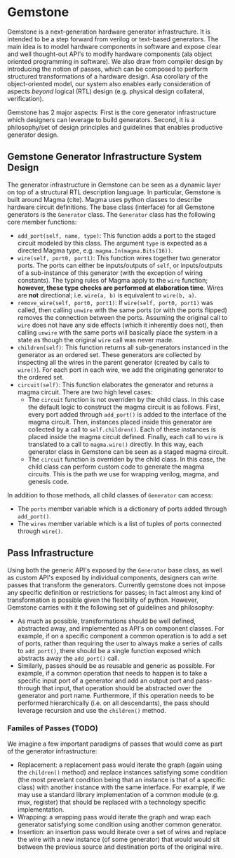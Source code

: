 # Gemstone

Gemstone is a next-generation hardware generator infrastructure. It is intended to be a step forward from verilog or text-based generators. The main idea is to model hardware components in software and expose clear and well thought-out API's to modify hardware components (ala object oriented programming in software). We also draw from compiler design by introducing the notion of passes, which can be composed to perform structured transformations of a hardware design. Asa corollary of the object-oriented model, our system also enables early consideration of aspects *beyond* logical (RTL) design (e.g. physical design collateral, verification).

Gemstone has 2 major aspects: First is the core generator infrastructure which designers can leverage to build generators. Second, it is a philosophy/set of design principles and guidelines that enables productive generator design.

## Gemstone Generator Infrastructure System Design
The generator infrastructure in Gemstone can be seen as a dynamic layer on top of a structural RTL description language. In particular, Gemstone is built around Magma (cite). Magma uses python classes to describe hardware circuit definitions. The base class (interface) for all Gemstone generators is the `Generator` class. The `Generator` class has the following core member functions:
- `add_port(self, name, type)`: This function adds a port to the staged circuit modeled by this class. The argument `type` is expected as a directed Magma type, e.g. `magma.In(magma.Bits(16))`.
- `wire(self, port0, port1)`: This function wires together two generator ports. The ports can either be inputs/outputs of `self`, or inputs/outputs of a sub-instance of this generator (with the exception of wiring constants). The typing rules of Magma apply to the `wire` function; **however, these type checks are performed at elaboration time**. Wires are **not** directional; i.e. `wire(a, b)` is equivalent to `wire(b, a)`.
- `remove_wire(self, port0, port1)`: If `wire(self, port0, port1)` was called, then calling `unwire` with the same ports (or with the ports flipped) removes the connection between the ports. Assuming the original call to `wire` does not have any side effects (which it inherently does not), then calling `unwire` with the same ports will basically place the system in a state as though the original `wire` call was never made.
- `children(self)`: This function returns all sub-generators instanced in the generator as an ordered set. These generators are collected by inspecting all the wires in the parent generator (created by calls to `wire()`). For each port in each wire, we add the originating generator to the ordered set.
- `circuit(self)`: This function elaborates the generator and returns a magma circuit. There are two high level cases:
  * The `circuit` function is not overriden by the child class. In this case the default logic to construct the magma circuit is as follows. First, every port added through `add_port()` is added to the interface of the magma circuit. Then, instances placed inside this generator are collected by a call to `self.children()`. Each of these instances is placed inside the magma circuit defined. Finally, each call to `wire` is translated to a call to `magma.wire()` directly. In this way, each generator class in Gemstone can be seen as a staged magma circuit.
  * The `circuit` function is overriden by the child class. In this case, the child class can perform custom code to generate the magma circuits. This is the path we use for wrapping verilog, magma, and genesis code.

In addition to those methods, all child classes of `Generator` can access:
- The `ports` member variable which is a dictionary of ports added through `add_port()`.
- The `wires` member variable which is a list of tuples of ports connected through `wire()`.

## Pass Infrastructure
Using both the generic API's exposed by the `Generator` base class, as well as custom API's exposed by individual components, designers can write passes that transform the generators. Currently gemstone does not impose any specific definition or restrictions for passes; in fact almost any kind of transformation is possible given the flexibility of python. However, Gemstone carries with it the following set of guidelines and philosophy:
- As much as possible, transformations should be well defined, abstracted away, and implemented as API's on component classes. For example, if on a specific component a common operation is to add a set of ports, rather than requiring the user to always make a series of calls to `add_port()`, there should be a single function exposed which abstracts away the `add_port()` call.
- Similarly, passes should be as reusable and generic as possible. For example, if a common operation that needs to happen is to take a specific input port of a generator and add an output port and pass-through that input, that operation should be abstracted over the generator and port name. Furthermore, if this operation needs to be performed hierarchically (i.e. on all descendants), the pass should leverage recursion and use the `children()` method.

### Familes of Passes (TODO)
We imagine a few important paradigms of passes that would come as part of the generator infrastructure:
- Replacement: a replacement pass would iterate the graph (again using the `children()` method) and replace instances satisfying some condition (the most prevelant condition being that an instance is that of a specific class) with another instance with the same interface. For example, if we may use a standard library implementation of a common module (e.g. mux, register) that should be replaced with a technology specific implementation.
- Wrapping: a wrapping pass would iterate the graph and wrap each generator satisfying some condition using another common generator.
- Insertion: an insertion pass would iterate over a set of wires and replace the wire with a new instance (of some generator) that would would sit between the previous source and destination ports of the original wire.
